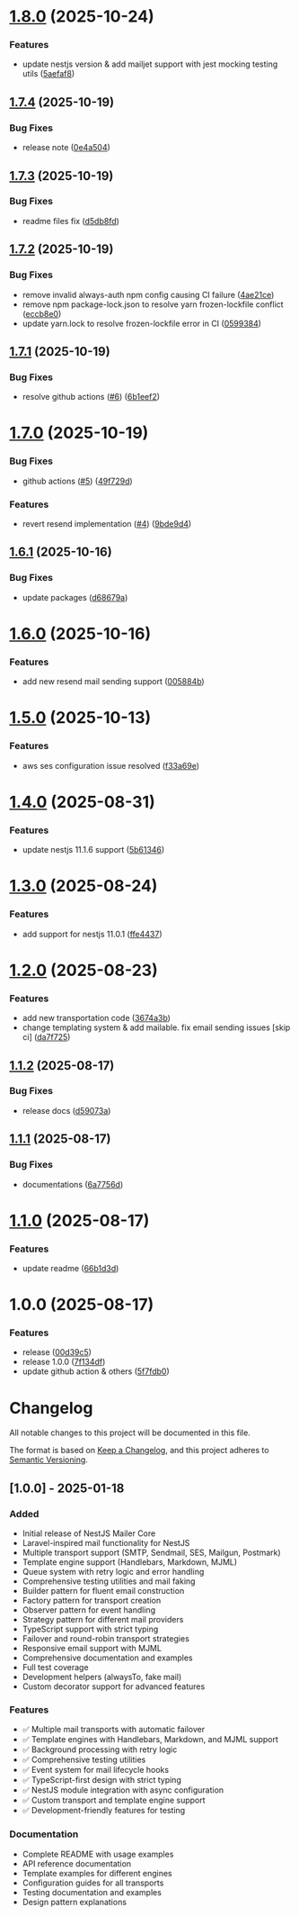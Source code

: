 # [1.8.0](https://github.com/Mahmudulazamshohan/nestjs-mailable/compare/v1.7.4...v1.8.0) (2025-10-24)


### Features

* update nestjs version & add mailjet support with jest mocking  testing utils ([5aefaf8](https://github.com/Mahmudulazamshohan/nestjs-mailable/commit/5aefaf8bbd80d3dd675ea75ea0d4a82cfe10784e))

## [1.7.4](https://github.com/Mahmudulazamshohan/nestjs-mailable/compare/v1.7.3...v1.7.4) (2025-10-19)


### Bug Fixes

* release note ([0e4a504](https://github.com/Mahmudulazamshohan/nestjs-mailable/commit/0e4a504b79a7741ad47326702b21698b51f6e7e9))

## [1.7.3](https://github.com/Mahmudulazamshohan/nestjs-mailable/compare/v1.7.2...v1.7.3) (2025-10-19)


### Bug Fixes

* readme files fix ([d5db8fd](https://github.com/Mahmudulazamshohan/nestjs-mailable/commit/d5db8fd00e60fd961537b5768a2c230d49a6e57a))

## [1.7.2](https://github.com/Mahmudulazamshohan/nestjs-mailable/compare/v1.7.1...v1.7.2) (2025-10-19)


### Bug Fixes

* remove invalid always-auth npm config causing CI failure ([4ae21ce](https://github.com/Mahmudulazamshohan/nestjs-mailable/commit/4ae21ce809c7284e2ffc56c1774b680462017491))
* remove npm package-lock.json to resolve yarn frozen-lockfile conflict ([eccb8e0](https://github.com/Mahmudulazamshohan/nestjs-mailable/commit/eccb8e0090fa2128f4301b31e651c1316338d995))
* update yarn.lock to resolve frozen-lockfile error in CI ([0599384](https://github.com/Mahmudulazamshohan/nestjs-mailable/commit/05993842ee86d88b7d890a809f6d5c1b318ffb7d))

## [1.7.1](https://github.com/Mahmudulazamshohan/nestjs-mailable/compare/v1.7.0...v1.7.1) (2025-10-19)


### Bug Fixes

* resolve github actions ([#6](https://github.com/Mahmudulazamshohan/nestjs-mailable/issues/6)) ([6b1eef2](https://github.com/Mahmudulazamshohan/nestjs-mailable/commit/6b1eef29aa1b75889d2e46ad356a6e18611c2a8b))

# [1.7.0](https://github.com/Mahmudulazamshohan/nestjs-mailable/compare/v1.6.1...v1.7.0) (2025-10-19)


### Bug Fixes

* github actions ([#5](https://github.com/Mahmudulazamshohan/nestjs-mailable/issues/5)) ([49f729d](https://github.com/Mahmudulazamshohan/nestjs-mailable/commit/49f729dba69de2297dd0f36f7ea9f55f88691aa9))


### Features

* revert resend implementation ([#4](https://github.com/Mahmudulazamshohan/nestjs-mailable/issues/4)) ([9bde9d4](https://github.com/Mahmudulazamshohan/nestjs-mailable/commit/9bde9d497c052474930fa9ef69a3e308bcea9f92))

## [1.6.1](https://github.com/Mahmudulazamshohan/nestjs-mailable/compare/v1.6.0...v1.6.1) (2025-10-16)


### Bug Fixes

* update packages ([d68679a](https://github.com/Mahmudulazamshohan/nestjs-mailable/commit/d68679a53791d54136451a43b69df0092a66e902))

# [1.6.0](https://github.com/Mahmudulazamshohan/nestjs-mailable/compare/v1.5.0...v1.6.0) (2025-10-16)


### Features

* add new resend mail sending support ([005884b](https://github.com/Mahmudulazamshohan/nestjs-mailable/commit/005884b6fb372dd8ef191bef547cf7ff0156f871))

# [1.5.0](https://github.com/Mahmudulazamshohan/nestjs-mailable/compare/v1.4.0...v1.5.0) (2025-10-13)


### Features

* aws ses configuration issue resolved ([f33a69e](https://github.com/Mahmudulazamshohan/nestjs-mailable/commit/f33a69e29b5a041c9f711c5b39a559779052a5d2))

# [1.4.0](https://github.com/Mahmudulazamshohan/nestjs-mailable/compare/v1.3.0...v1.4.0) (2025-08-31)


### Features

* update nestjs 11.1.6 support ([5b61346](https://github.com/Mahmudulazamshohan/nestjs-mailable/commit/5b61346f9ba2fb2a3d3062f5443788e61a7b73a6))

# [1.3.0](https://github.com/Mahmudulazamshohan/nestjs-mailable/compare/v1.2.0...v1.3.0) (2025-08-24)


### Features

* add support for nestjs 11.0.1 ([ffe4437](https://github.com/Mahmudulazamshohan/nestjs-mailable/commit/ffe4437a68219e7bd743c0e3035f2baf10b4802f))

# [1.2.0](https://github.com/Mahmudulazamshohan/nestjs-mailable/compare/v1.1.2...v1.2.0) (2025-08-23)


### Features

* add new transportation code ([3674a3b](https://github.com/Mahmudulazamshohan/nestjs-mailable/commit/3674a3bc99b739887454201845bb3cc8ed5efd3a))
* change templating system & add mailable. fix email sending issues [skip ci] ([da7f725](https://github.com/Mahmudulazamshohan/nestjs-mailable/commit/da7f725bd56923c7bd5b905fdba70bff3057ac55))

## [1.1.2](https://github.com/Mahmudulazamshohan/nestjs-mailable/compare/v1.1.1...v1.1.2) (2025-08-17)


### Bug Fixes

* release docs ([d59073a](https://github.com/Mahmudulazamshohan/nestjs-mailable/commit/d59073a97e77d1829a5d4aaaf72d5a303492b9fa))

## [1.1.1](https://github.com/Mahmudulazamshohan/nestjs-mailable/compare/v1.1.0...v1.1.1) (2025-08-17)


### Bug Fixes

* documentations ([6a7756d](https://github.com/Mahmudulazamshohan/nestjs-mailable/commit/6a7756d6c89de70f2ff3b1572f0cf3c4e9478fbf))

# [1.1.0](https://github.com/Mahmudulazamshohan/nestjs-mailable/compare/v1.0.0...v1.1.0) (2025-08-17)


### Features

* update readme ([66b1d3d](https://github.com/Mahmudulazamshohan/nestjs-mailable/commit/66b1d3d0181ed4086bdcf83be92fc349dbd5ce84))

# 1.0.0 (2025-08-17)


### Features

* release ([00d39c5](https://github.com/Mahmudulazamshohan/nestjs-mailable/commit/00d39c55fd8b5fd8393dfff22dbb9b9b6fb5484d))
* release 1.0.0 ([7f134df](https://github.com/Mahmudulazamshohan/nestjs-mailable/commit/7f134dfee093a2da2ccea87ed97d617951ad42bf))
* update github action & others ([5f7fdb0](https://github.com/Mahmudulazamshohan/nestjs-mailable/commit/5f7fdb0f17640b7d7d7987822ea8a3a3ba73b589))

# Changelog

All notable changes to this project will be documented in this file.

The format is based on [Keep a Changelog](https://keepachangelog.com/en/1.0.0/),
and this project adheres to [Semantic Versioning](https://semver.org/spec/v2.0.0.html).

## [1.0.0] - 2025-01-18

### Added
- Initial release of NestJS Mailer Core
- Laravel-inspired mail functionality for NestJS
- Multiple transport support (SMTP, Sendmail, SES, Mailgun, Postmark)
- Template engine support (Handlebars, Markdown, MJML)
- Queue system with retry logic and error handling
- Comprehensive testing utilities and mail faking
- Builder pattern for fluent email construction
- Factory pattern for transport creation
- Observer pattern for event handling
- Strategy pattern for different mail providers
- TypeScript support with strict typing
- Failover and round-robin transport strategies
- Responsive email support with MJML
- Comprehensive documentation and examples
- Full test coverage
- Development helpers (alwaysTo, fake mail)
- Custom decorator support for advanced features

### Features
- ✅ Multiple mail transports with automatic failover
- ✅ Template engines with Handlebars, Markdown, and MJML support
- ✅ Background processing with retry logic
- ✅ Comprehensive testing utilities
- ✅ Event system for mail lifecycle hooks
- ✅ TypeScript-first design with strict typing
- ✅ NestJS module integration with async configuration
- ✅ Custom transport and template engine support
- ✅ Development-friendly features for testing

### Documentation
- Complete README with usage examples
- API reference documentation
- Template examples for different engines
- Configuration guides for all transports
- Testing documentation and examples
- Design pattern explanations
